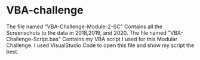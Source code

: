 # VBA-challenge
The file named "VBA-Challenge-Module-2-SC" Contains all the Screenschots to the data in 2018,2019, and 2020.
The file named "VBA-Challenge-Script.bas" Contains my VBA script I used for this Modular Challenge. I used VisualStudio Code to open this file and show my script the best.
